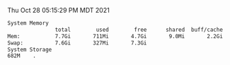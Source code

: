 Thu Oct 28 05:15:29 PM MDT 2021
```bash
System Memory
               total        used        free      shared  buff/cache   available
Mem:           7.7Gi       711Mi       4.7Gi       9.0Mi       2.2Gi       6.7Gi
Swap:          7.6Gi       327Mi       7.3Gi
System Storage
682M	.
```
```bash

